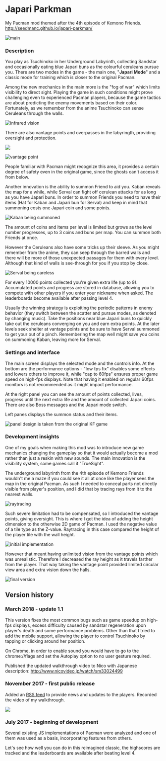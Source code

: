 # Japari Parkman

My Pacman mod themed after the 4th episode of Kemono Friends.
http://seedmanc.github.io/japari-parkman/

![main](https://pp.userapi.com/c840426/v840426427/6ea58/kbRxc9yxt08.jpg)

### Description

You play as Tsuchinoko in her Underground Labyrinth, collecting Sandstar and occasionally eating blue Japari buns as the colourful ceruleans pursue you. There are two modes in the game - the main one, "**Japari Mode**" and a classic mode for training which is closer to the original Pacman.

Among the new mechanics in the main more is the "fog of war" which limits visibility to direct sight. Playing the game in such conditions might prove challenging even to experienced Pacman players, because the game tactics are about predicting the enemy movements based on their color. Fortunately, as we remember from the anime Tsuchinoko can sense Ceruleans through the walls.

![infrared vision](https://pp.userapi.com/c840426/v840426427/6ea60/HrhoyfgUjHc.jpg)

There are also vantage points and overpasses in the labyringth, providing oversight and protection.

![](https://pp.userapi.com/c840426/v840426427/6ea6b/t1tf82GmQE4.jpg)

![vantage point](https://pp.userapi.com/c840426/v840426427/6ea74/k0XYMyh_4A0.jpg)

People familiar with Pacman might recognize this area, it provides a certain degree of safety even in the original game, since the ghosts can't access it from below.

Another innovation is the ability to summon Friend to aid you. Kaban reveals the map for a while, while Serval can fight off cerulean attacks for as long as you have Japari buns. In order to summon Friends you need to have their items (Hat for Kaban and Japari bun for Serval) and keep in mind that summoning costs one Japari coin and some points.

![Kaban being summoned](https://pp.userapi.com/c840426/v840426427/6ea80/14W_okcT32c.jpg)

The amount of coins and items per level is limited but grows as the level number progresses, up to 3 coins and buns per map. You can summon both Friends at once.

However the Ceruleans also have some tricks up their sleeve. As you might remember from the anime, they can seep through the barred walls and there will be more of those unexpected passages for them with every level. Although that kind of walls is see-through for you if you stop by close.

![Serval being careless](https://pp.userapi.com/c840426/v840426342/6dbd3/22-mM1PtmUY.jpg)

For every 10000 points collected you're given extra life (up to 9). Accumulated points and progress are stored in database, allowing you to compete with other players if you enter your nickname when asked. The leaderboards become available after passing level 4.

Usually the winning strategy is exploiting the periodic patterns in enemy behavior (they switch between the scatter and pursue modes, as denoted by changing music). Take the positions near blue Japari buns to quickly take out the ceruleans converging on you and earn extra points.
At the later levels seek shelter at vantage points and be sure to have Serval summoned to get your out of a pinch. Remembering the map well might save you coins on summoning Kaban, leaving more for Serval.

### Settings and interface

The main screen displays the selected mode and the controls info. At the bottom are the performance options - "low fps fix" disables some effects and lowers others to improve it, while "cap to 60fps" ensures proper game speed on high-fps displays. Note that having it enabled on regular 60fps monitors is not recommended as it might impact performance.

At the right panel you can see the amount of points collected, lives, progress until the next extra life and the amount of collected Japari coins. There are also Boss messages and the Japari mode switch.

Left panes displays the summon status and their items.

![panel design is taken from the original KF game](https://pp.userapi.com/c840426/v840426342/6dc2c/i3tUHVU9lEM.jpg)

### Development insights

One of my goals when making this mod was to introduce new game mechanics changing the gameplay so that it would actually become a mod rather than just a reskin with new sounds. The main innovation is the visibility system, some games call it "TrueSight".

The underground labyrinth from the 4th episode of Kemono Friends wouldn't me a maze if you could see it all at once like the player sees the map in the original Pacman. As such I needed to conceal parts not directly visible from player's position, and I did that by tracing rays from it to the nearest walls.

![raytracing](https://pp.userapi.com/c840426/v840426342/6dbed/Rs46s-ne2gY.jpg)

Such severe limitation had to be compensated, so I introduced the vantage points, giving oversight. This is where I got the idea of adding the height dimension to the otherwise 2D game of Pacman. I used the negative value of a tile type as the Z-value. Raytracing in this case compared the height of the player tile with the wall height.

![initial implementation](https://pp.userapi.com/c840426/v840426342/6dbfe/cnt-7DYDgzw.jpg)

However that meant having unlimited vision from the vantage points which was unrealistic. Therefore I decreased the ray height as it travels farther from the player. That way taking the vantage point provided limited circular view area and extra vision down the halls.

![final version](https://pp.userapi.com/c840426/v840426342/6dc0d/3P-jHR24UXQ.jpg)

## Version history

### March 2018 - update 1.1

This version fixes the most common bugs such as game speedup on high-fps displays, excess difficulty caused by sandstar regeneration upon player's death and some performance problems. Other than that I tried to add the mobile support, allowing the player to control Tsuchinoko by tapping or clicking around her position.

On Chrome, in order to enable sound you would have to go to the chrome://flags and set the Autoplay option to no user gesture required.

Published the updated walkthrough video to Nico with Japanese description: http://www.nicovideo.jp/watch/sm33024499

### November 2017 - first public release

Added an [RSS feed](https://seedmanc.github.io/japari-parkman/feed.xml) to provide news and updates to the players. Recorded the video of my walkthrough.

[![](https://pp.userapi.com/c840421/u5620427/video/y_e8f6b82a.jpg)](https://www.youtube.com/watch?v=APCA6TBMKlE)

### July 2017 - beginning of development

Several existing JS implementations of Pacman were analyzed and one of them was used as a basis, incorporating features from others.



Let's see how well you can do in this reimagined classic, the highscores are tracked and the leaderboards are available after beating level 4. 
